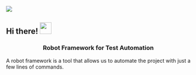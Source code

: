 <img src="https://github.com/SokolovaKsenia/Ksu_robotframework/blob/main/readme-banner_2.jpg"/>

<h2 align="left">Hi there!
<img src="https://github.com/SokolovaKsenia/challenge_portfolio_KS/blob/main/images/Hi.gif.crdownload" height="32"/></h2>

<h3 dir="auto" style="text-align: center;">Robot Framework for Test Automation</h3>
<p dir="auto" style="text-align: justify;">A robot framework is a tool that allows us to automate the project with just a few lines of commands.</p> 
